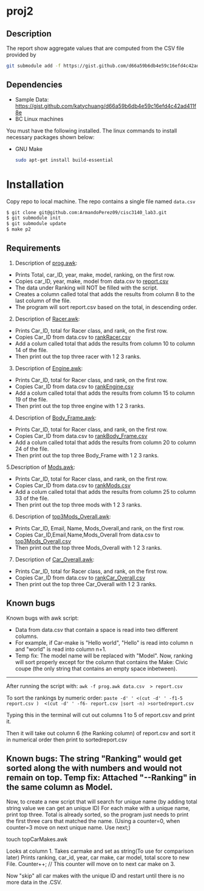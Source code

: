 # proj2
## Description
The report show aggregate values that are computed from the CSV file provided by
```sh
git submodule add -f https://gist.github.com/d66a59b6db4e59c16efd4c42ad411f8e.git data
```
## Dependencies 

* Sample Data: https://gist.github.com/katychuang/d66a59b6db4e59c16efd4c42ad411f8e
* BC Linux machines

You must have the following installed. The linux commands to install necessary packages shown below: 

* GNU Make
  ```sh
  sudo apt-get install build-essential
  ```
  
# Installation
Copy repo to local machine. The repo contains a single file named `data.csv`

```sh
$ git clone git@github.com:ArmandoPerez09/cisc3140_lab3.git
$ git submodule init
$ git submodule update
$ make p2
```

## Requirements
1. Description of [prog.awk](awk_script/prog.awk):
- Prints Total, car_ID, year, make, model, ranking, on the first row.
- Copies car_ID, year, make, model from data.csv to [report.csv](output_file/report.csv)
- The data under Ranking will NOT be filled with the script.
- Creates a column called total that adds the results from column 8 to the last column of the file.
- The program will sort report.csv based on the total, in descending order.

2. Description of [Racer.awk](awk_script/Racer.awk):
- Prints Car_ID, total for Racer class, and rank, on the first row. 
- Copies Car_ID from data.csv to [rankRacer.csv](output_file/rankRacer.csv)
- Add a colum called total that adds the results from column 10 to column 14 of the file.
- Then print out the top three racer with 1 2 3 ranks.

3. Description of [Engine.awk](awk_script/Engine.awk):
- Prints Car_ID, total for Racer class, and rank, on the first row.
- Copies Car_ID from data.csv to [rankEngine.csv](output_file/rankEngine.csv)
- Add a colum called total that adds the results from column 15 to column 19 of the file.
- Then print out the top three engine with 1 2 3 ranks. 

4. Description of [Body_Frame.awk](awk_script/Body_Frame.awk):
- Prints Car_ID, total for Racer class, and rank, on the first row.
- Copies Car_ID from data.csv to [rankBody_Frame.csv](output_file/rankBody_Frame.csv)
- Add a colum called total that adds the results from column 20 to column 24 of the file.
- Then print out the top three Body_Frame with 1 2 3 ranks.

5.Description of [Mods.awk](awk_script/Mods.awk):
- Prints Car_ID, total for Racer class, and rank, on the first row.
- Copies Car_ID from data.csv to [rankMods.csv](output_file/rankMods.csv)
- Add a colum called total that adds the results from column 25 to column 33 of the file.
- Then print out the top three mods with 1 2 3 ranks.

6. Description of [top3Mods_Overall.awk](awk_script/top3Mods_Overall.awk):
- Prints Car_ID, Email, Name, Mods_Overall,and rank, on the first row.
- Copies Car_ID,Email,Name,Mods_Overall from data.csv to [top3Mods_Overall.csv](output_file/top3Mods_Overall.csv)
- Then print out the top three Mods_Overall with 1 2 3 ranks.

7. Description of [Car_Overall.awk](awk_script/Car_Overall.awk):
- Prints Car_ID, total for Racer class, and rank, on the first row.
- Copies Car_ID from data.csv to [rankCar_Overall.csv](output_file/rankCar_Overall.csv)
- Then print out the top three Car_Overall with 1 2 3 ranks.


## Known bugs
Known bugs with awk script:
- Data from data.csv that contain a space is read into two different columns.
- For example, if Car-make is "Hello world", "Hello" is read into column n and "world" is read into column n+1.
- Temp fix: The model name will be replaced with "Model". Now, ranking will sort properly except for the column that contains the Make: Civic coupe (the only string that contains an empty space inbetween).

-----------------------------------
After running the script with: 
`awk -f prog.awk data.csv  > report.csv`

To sort the rankings by numeric order:
`paste -d' ' <(cut -d' ' -f1-5 report.csv )  <(cut -d' ' -f6- report.csv |sort -n) >sortedreport.csv`

Typing this in the terminal will cut out columns 1 to 5 of report.csv and print it.

Then it will take out column 6 (the Ranking column) of report.csv and sort it in numerical order then
print to sortedreport.csv


Known bugs: The string "Ranking" would get sorted along the with numbers and would not remain on top.
Temp fix: Attached "--Ranking" in the same column as Model.
-----------------------

Now, to create a new script that will search for unique name (by adding total string value we can get an unique ID)
For each make with a unique name, print top three. Total is already sorted, so the program just needs to
print the first three cars that matched the name. (Using a counter=0, when counter=3 move on next unique name. Use next;)

 touch topCarMakes.awk

Looks at column 1. Takes carmake and set as string(To use for comparison later)
Prints ranking, car_id, year, car make, car model, total score to new File.
Counter++; // This counter will move on to next car make on 3.

Now "skip" all car makes with the unique ID and restart until there is no more data in the .CSV.


